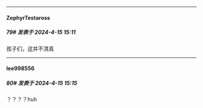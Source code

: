 ﻿
*****

####  ZephyrTestaross  
##### 79#       发表于 2024-4-15 15:11

孩子们，这并不清真


*****

####  lee998556  
##### 80#       发表于 2024-4-15 15:15

？？？？huh

